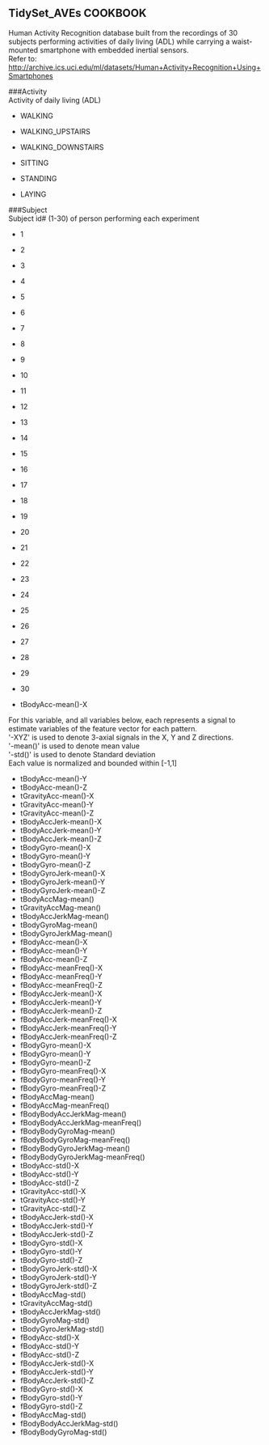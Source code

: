TidySet_AVEs COOKBOOK  
---------------------

Human Activity Recognition database built from the recordings of 30 subjects performing activities of daily living (ADL)
while carrying a waist-mounted smartphone with embedded inertial sensors.  
Refer to: http://archive.ics.uci.edu/ml/datasets/Human+Activity+Recognition+Using+Smartphones

###Activity  
Activity of daily living (ADL)  
*  WALKING  
*  WALKING_UPSTAIRS  
*  WALKING_DOWNSTAIRS  
*  SITTING
  
*  STANDING  
*  LAYING
  

###Subject  
Subject id# (1-30) of person performing each experiment  
*  1  
*  2  
*  3  
*  4  
*  5  
*  6  
*  7  
*  8  
*  9  
*  10  
*  11  
*  12  
*  13  
*  14  
*  15  
*  16  
*  17  
*  18  
*  19  
*  20  
*  21  
*  22  
*  23  
*  24  
*  25  
*  26  
*  27  
*  28  
*  29  
*  30  

* tBodyAcc-mean()-X  

For this variable, and all variables below, each represents a signal to estimate variables of the feature vector for each pattern.  
     '-XYZ' is used to denote 3-axial signals in the X, Y and Z directions.  
     '-mean()' is used to denote mean value  
     '-std()' is used to denote Standard deviation  
     Each value is normalized and bounded within [-1,1]  

* tBodyAcc-mean()-Y  
* tBodyAcc-mean()-Z  
* tGravityAcc-mean()-X  
* tGravityAcc-mean()-Y  
* tGravityAcc-mean()-Z  
* tBodyAccJerk-mean()-X  
* tBodyAccJerk-mean()-Y  
* tBodyAccJerk-mean()-Z  
* tBodyGyro-mean()-X  
* tBodyGyro-mean()-Y  
* tBodyGyro-mean()-Z  
* tBodyGyroJerk-mean()-X  
* tBodyGyroJerk-mean()-Y  
* tBodyGyroJerk-mean()-Z  
* tBodyAccMag-mean()  
* tGravityAccMag-mean()  
* tBodyAccJerkMag-mean()  
* tBodyGyroMag-mean()  
* tBodyGyroJerkMag-mean()  
* fBodyAcc-mean()-X  
* fBodyAcc-mean()-Y  
* fBodyAcc-mean()-Z  
* fBodyAcc-meanFreq()-X  
* fBodyAcc-meanFreq()-Y  
* fBodyAcc-meanFreq()-Z  
* fBodyAccJerk-mean()-X  
* fBodyAccJerk-mean()-Y  
* fBodyAccJerk-mean()-Z  
* fBodyAccJerk-meanFreq()-X  
* fBodyAccJerk-meanFreq()-Y  
* fBodyAccJerk-meanFreq()-Z  
* fBodyGyro-mean()-X  
* fBodyGyro-mean()-Y  
* fBodyGyro-mean()-Z  
* fBodyGyro-meanFreq()-X  
* fBodyGyro-meanFreq()-Y  
* fBodyGyro-meanFreq()-Z  
* fBodyAccMag-mean()  
* fBodyAccMag-meanFreq()  
* fBodyBodyAccJerkMag-mean()  
* fBodyBodyAccJerkMag-meanFreq()  
* fBodyBodyGyroMag-mean()  
* fBodyBodyGyroMag-meanFreq()  
* fBodyBodyGyroJerkMag-mean()  
* fBodyBodyGyroJerkMag-meanFreq()  
* tBodyAcc-std()-X  
* tBodyAcc-std()-Y  
* tBodyAcc-std()-Z  
* tGravityAcc-std()-X  
* tGravityAcc-std()-Y  
* tGravityAcc-std()-Z  
* tBodyAccJerk-std()-X  
* tBodyAccJerk-std()-Y  
* tBodyAccJerk-std()-Z  
* tBodyGyro-std()-X  
* tBodyGyro-std()-Y  
* tBodyGyro-std()-Z  
* tBodyGyroJerk-std()-X  
* tBodyGyroJerk-std()-Y  
* tBodyGyroJerk-std()-Z  
* tBodyAccMag-std()  
* tGravityAccMag-std()  
* tBodyAccJerkMag-std()  
* tBodyGyroMag-std()  
* tBodyGyroJerkMag-std()  
* fBodyAcc-std()-X  
* fBodyAcc-std()-Y  
* fBodyAcc-std()-Z  
* fBodyAccJerk-std()-X  
* fBodyAccJerk-std()-Y  
* fBodyAccJerk-std()-Z  
* fBodyGyro-std()-X  
* fBodyGyro-std()-Y  
* fBodyGyro-std()-Z  
* fBodyAccMag-std()  
* fBodyBodyAccJerkMag-std()  
* fBodyBodyGyroMag-std()  